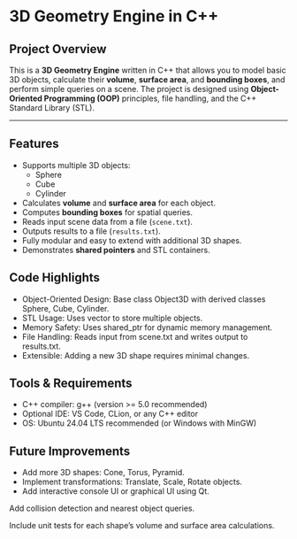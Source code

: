 # 3D Geometry Engine in C++

## Project Overview
This is a **3D Geometry Engine** written in C++ that allows you to model basic 3D objects, calculate their **volume**, **surface area**, and **bounding boxes**, and perform simple queries on a scene. The project is designed using **Object-Oriented Programming (OOP)** principles, file handling, and the C++ Standard Library (STL).  


---

## Features
- Supports multiple 3D objects:  
  - Sphere  
  - Cube  
  - Cylinder  
- Calculates **volume** and **surface area** for each object.  
- Computes **bounding boxes** for spatial queries.  
- Reads input scene data from a file (`scene.txt`).  
- Outputs results to a file (`results.txt`).  
- Fully modular and easy to extend with additional 3D shapes.  
- Demonstrates **shared pointers** and STL containers.  

## Code Highlights

- Object-Oriented Design: Base class Object3D with derived classes Sphere, Cube, Cylinder.
- STL Usage: Uses vector to store multiple objects.
- Memory Safety: Uses shared_ptr for dynamic memory management.
- File Handling: Reads input from scene.txt and writes output to results.txt.
- Extensible: Adding a new 3D shape requires minimal changes.

## Tools & Requirements

- C++ compiler: g++ (version >= 5.0 recommended)
- Optional IDE: VS Code, CLion, or any C++ editor
- OS: Ubuntu 24.04 LTS recommended (or Windows with MinGW)

## Future Improvements

- Add more 3D shapes: Cone, Torus, Pyramid.
- Implement transformations: Translate, Scale, Rotate objects.
- Add interactive console UI or graphical UI using Qt.

Add collision detection and nearest object queries.

Include unit tests for each shape’s volume and surface area calculations.
